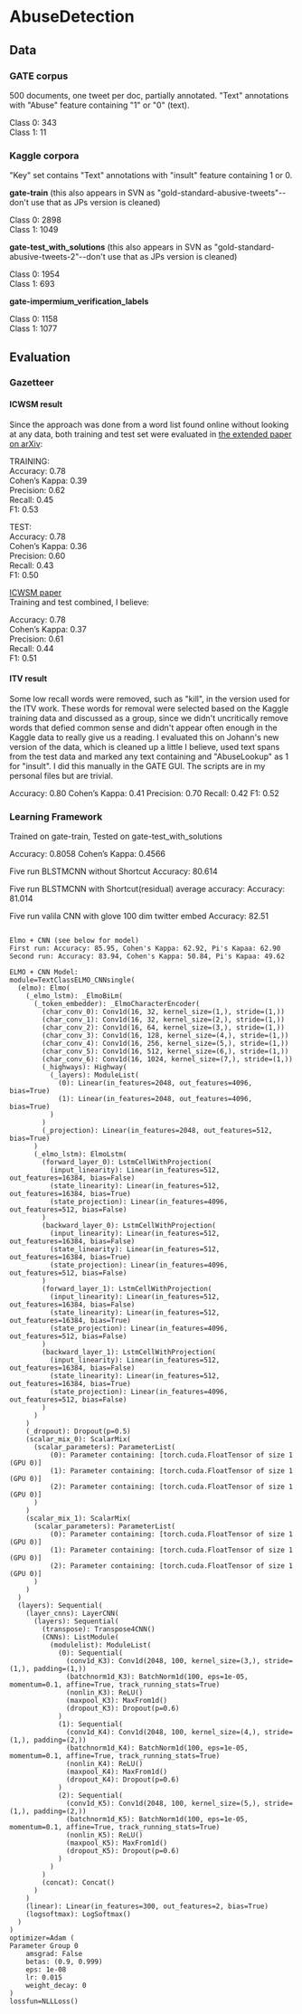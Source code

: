 # AbuseDetection

## Data

### GATE corpus

500 documents, one tweet per doc, partially annotated. "Text" annotations with "Abuse" feature containing "1" or "0" (text).

Class 0: 343  
Class 1: 11  

### Kaggle corpora
"Key" set contains "Text" annotations with "insult" feature containing 1 or 0.

**gate-train** (this also appears in SVN as "gold-standard-abusive-tweets"--don't use that as JPs version is cleaned)

Class 0: 2898  
Class 1: 1049  

**gate-test_with_solutions** (this also appears in SVN as "gold-standard-abusive-tweets-2"--don't use that as JPs version is cleaned)

Class 0: 1954  
Class 1: 693

**gate-impermium_verification_labels**

Class 0: 1158  
Class 1: 1077



## Evaluation

### Gazetteer

#### ICWSM result

Since the approach was done from a word list found online without looking at any data, both training and test set were evaluated in [the extended paper on arXiv](https://arxiv.org/pdf/1804.01498.pdf):

TRAINING:  
Accuracy: 0.78  
Cohen’s Kappa: 0.39   
Precision: 0.62  
Recall: 0.45  
F1: 0.53  

TEST:  
Accuracy: 0.78  
Cohen’s Kappa:  0.36  
Precision: 0.60  
Recall: 0.43  
F1: 0.50  

[ICWSM paper](https://www.aaai.org/ocs/index.php/ICWSM/ICWSM18/paper/viewFile/17861/17060)  
Training and test combined, I believe:

Accuracy: 0.78   
Cohen’s Kappa: 0.37   
Precision: 0.61   
Recall: 0.44   
F1: 0.51  

#### ITV result

Some low recall words were removed, such as "kill", in the version used for the ITV work. These words for removal were selected based on the Kaggle training data and discussed as a group, since we didn't uncritically remove words that defied common sense and didn't appear often enough in the Kaggle data to really give us a reading. I evaluated this on Johann's new version of the data, which is cleaned up a little I believe, used text spans from the test data and marked any text containing and "AbuseLookup" as 1 for "insult". I did this manually in the GATE GUI. The scripts are in my personal files but are trivial.

Accuracy: 0.80
Cohen’s Kappa: 0.41
Precision: 0.70
Recall: 0.42
F1: 0.52

### Learning Framework
Trained on gate-train, Tested on gate-test_with_solutions

Accuracy:	0.8058
Cohen’s Kappa: 0.4566

Five run BLSTMCNN without Shortcut
Accuracy: 80.614

Five run BLSTMCNN with Shortcut(residual) average accuracy:
Accuracy: 81.014


Five run valila CNN with glove 100 dim twitter embed
Accuracy: 82.51

```

Elmo + CNN (see below for model)
First run: Accuracy: 85.95, Cohen's Kappa: 62.92, Pi's Kapaa: 62.90
Second run: Accuracy: 83.94, Cohen's Kappa: 50.84, Pi's Kapaa: 49.62

```

```
ELMO + CNN Model:
module=TextClassELMO_CNNsingle(
  (elmo): Elmo(
    (_elmo_lstm): _ElmoBiLm(
      (_token_embedder): _ElmoCharacterEncoder(
        (char_conv_0): Conv1d(16, 32, kernel_size=(1,), stride=(1,))
        (char_conv_1): Conv1d(16, 32, kernel_size=(2,), stride=(1,))
        (char_conv_2): Conv1d(16, 64, kernel_size=(3,), stride=(1,))
        (char_conv_3): Conv1d(16, 128, kernel_size=(4,), stride=(1,))
        (char_conv_4): Conv1d(16, 256, kernel_size=(5,), stride=(1,))
        (char_conv_5): Conv1d(16, 512, kernel_size=(6,), stride=(1,))
        (char_conv_6): Conv1d(16, 1024, kernel_size=(7,), stride=(1,))
        (_highways): Highway(
          (_layers): ModuleList(
            (0): Linear(in_features=2048, out_features=4096, bias=True)
            (1): Linear(in_features=2048, out_features=4096, bias=True)
          )
        )
        (_projection): Linear(in_features=2048, out_features=512, bias=True)
      )
      (_elmo_lstm): ElmoLstm(
        (forward_layer_0): LstmCellWithProjection(
          (input_linearity): Linear(in_features=512, out_features=16384, bias=False)
          (state_linearity): Linear(in_features=512, out_features=16384, bias=True)
          (state_projection): Linear(in_features=4096, out_features=512, bias=False)
        )
        (backward_layer_0): LstmCellWithProjection(
          (input_linearity): Linear(in_features=512, out_features=16384, bias=False)
          (state_linearity): Linear(in_features=512, out_features=16384, bias=True)
          (state_projection): Linear(in_features=4096, out_features=512, bias=False)
        )
        (forward_layer_1): LstmCellWithProjection(
          (input_linearity): Linear(in_features=512, out_features=16384, bias=False)
          (state_linearity): Linear(in_features=512, out_features=16384, bias=True)
          (state_projection): Linear(in_features=4096, out_features=512, bias=False)
        )
        (backward_layer_1): LstmCellWithProjection(
          (input_linearity): Linear(in_features=512, out_features=16384, bias=False)
          (state_linearity): Linear(in_features=512, out_features=16384, bias=True)
          (state_projection): Linear(in_features=4096, out_features=512, bias=False)
        )
      )
    )
    (_dropout): Dropout(p=0.5)
    (scalar_mix_0): ScalarMix(
      (scalar_parameters): ParameterList(
          (0): Parameter containing: [torch.cuda.FloatTensor of size 1 (GPU 0)]
          (1): Parameter containing: [torch.cuda.FloatTensor of size 1 (GPU 0)]
          (2): Parameter containing: [torch.cuda.FloatTensor of size 1 (GPU 0)]
      )
    )
    (scalar_mix_1): ScalarMix(
      (scalar_parameters): ParameterList(
          (0): Parameter containing: [torch.cuda.FloatTensor of size 1 (GPU 0)]
          (1): Parameter containing: [torch.cuda.FloatTensor of size 1 (GPU 0)]
          (2): Parameter containing: [torch.cuda.FloatTensor of size 1 (GPU 0)]
      )
    )
  )
  (layers): Sequential(
    (layer_cnns): LayerCNN(
      (layers): Sequential(
        (transpose): Transpose4CNN()
        (CNNs): ListModule(
          (modulelist): ModuleList(
            (0): Sequential(
              (conv1d_K3): Conv1d(2048, 100, kernel_size=(3,), stride=(1,), padding=(1,))
              (batchnorm1d_K3): BatchNorm1d(100, eps=1e-05, momentum=0.1, affine=True, track_running_stats=True)
              (nonlin_K3): ReLU()
              (maxpool_K3): MaxFrom1d()
              (dropout_K3): Dropout(p=0.6)
            )
            (1): Sequential(
              (conv1d_K4): Conv1d(2048, 100, kernel_size=(4,), stride=(1,), padding=(2,))
              (batchnorm1d_K4): BatchNorm1d(100, eps=1e-05, momentum=0.1, affine=True, track_running_stats=True)
              (nonlin_K4): ReLU()
              (maxpool_K4): MaxFrom1d()
              (dropout_K4): Dropout(p=0.6)
            )
            (2): Sequential(
              (conv1d_K5): Conv1d(2048, 100, kernel_size=(5,), stride=(1,), padding=(2,))
              (batchnorm1d_K5): BatchNorm1d(100, eps=1e-05, momentum=0.1, affine=True, track_running_stats=True)
              (nonlin_K5): ReLU()
              (maxpool_K5): MaxFrom1d()
              (dropout_K5): Dropout(p=0.6)
            )
          )
        )
        (concat): Concat()
      )
    )
    (linear): Linear(in_features=300, out_features=2, bias=True)
    (logsoftmax): LogSoftmax()
  )
)
optimizer=Adam (
Parameter Group 0
    amsgrad: False
    betas: (0.9, 0.999)
    eps: 1e-08
    lr: 0.015
    weight_decay: 0
)
lossfun=NLLLoss()
```


